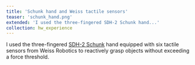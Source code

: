 ```yaml
---
title: 'Schunk hand and Weiss tactile sensors'
teaser: 'schunk_hand.png'
extended: 'I used the three-fingered SDH-2 Schunk hand...'
collection: hw_experience
---
```


I used the three-fingered [SDH-2 Schunk](http://www.schunk-modular-robotics.com/en/home/products/servo-electric-3-finger-gripping-hand-sdh.html) hand equipped with six tactile sensors from Weiss Robotics to reactively grasp objects without exceeding a force threshold.

